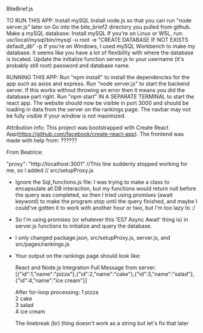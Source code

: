 BiteBrief.js







































TO RUN THIS APP:
Install mySQL
Install node.js so that you can run "node server.js" later on
Go into the bite_brief2 directory you pulled from github.
Make a mySQL database:
    Install mySQL
    If you're on Linux or WSL, run: usr/local/mysql/bin/mysql -u root -e "CREATE DATABASE IF NOT EXISTS default_db" -p
    If you're on Windows, I used mySQL Workbench to make my database.
    It seems like you have a lot of flexibility with where the database is located.
Update the initialize function server.js to your username (it's probably still root) password and database name.

RUNNING THIS APP:
Run "npm install" to install the dependencies for the app such as axios and express.
Run "node server.js" to start the backend server. If this works without throwing an error then it means you did the database part right.
Run "npm start" IN A SEPARATE TERMINAL to start the react app. The website should now be visible in port 3000 and should be loading in data from the server on the rankings page.
The navbar may not be fully visible if your window is not maximized.



Attribution info:
    This project was bootstrapped with Create React App(https://github.com/facebook/create-react-app).
    The frontend was made with help from: ??????

From Beatrice:

"proxy": "http://localhost:3001" //This line suddenly stopped working for me, so I added 
                                    // src/setupProxy.js

- Ignore the Sql_functions.js file: I was trying to make a class to encapsulate
all DB interaction, but my functions would return null before the query was
completed, so then I tried using promises (await keyword) to make the program 
stop until the query finished, and maybe I could've gotten it to work with 
another hour or two, but I'm too lazy to :/

- So I'm using promises (or whatever this 'ES7 Async Await' thing is)
in server.js functions to initialize and query the database.

- I only changed package.json, src/setupProxy.js, server.js, and src/pages/rankings.js

- Your output on the rankings page should look like:

    React and Node.js Integration
    Full Message from server: [{"id":1,"name":"pizza"},{"id":2,"name":"cake"},{"id":3,"name":"salad"},{"id":4,"name":"ice cream"}]

    After for-loop processing: 1 pizza<br />2 cake<br />3 salad<br />4 ice cream<br />

    The linebreak (br) thing doesn't work as a string but let's fix that later


